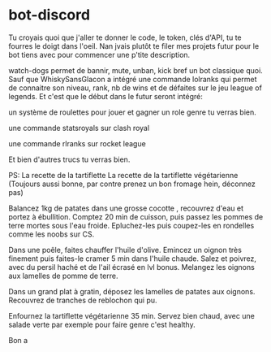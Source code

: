 # bot-discord
Tu croyais quoi que j'aller te donner le code, le token, clés d'API, tu te fourres le doigt dans l'oeil. Nan jvais plutôt te filer mes projets futur pour le bot tiens avec pour commencer une p'tite description.

watch-dogs permet de bannir, mute, unban, kick bref un bot classique quoi. Sauf que WhiskySansGlacon a intégré une commande lolranks qui permet de connaitre son niveau, rank, nb de wins et de défaites sur le jeu league of legends. Et c'est que le début dans le futur seront intégré:

  un système de roulettes pour jouer et gagner un role genre tu verras bien.

  une commande statsroyals sur clash royal

  une commande rlranks sur rocket league

Et bien d'autres trucs tu verras bien.

PS: La recette de la tartiflette 
La recette de la tartiflette végétarienne 
(Toujours aussi bonne, par contre prenez un bon fromage hein, déconnez pas)

Balancez 1kg de patates dans une grosse cocotte , recouvrez d'eau et portez à ébullition. Comptez 20 min de cuisson, puis passez les pommes de terre mortes sous l'eau froide. Epluchez-les puis coupez-les en rondelles comme les noobs sur CS.

Dans une poêle, faites chauffer l'huile d'olive. Emincez un oignon très finement puis faites-le cramer 5 min dans l'huile chaude. Salez et poivrez, avec du persil haché et de l'ail écrasé en lvl bonus. Melangez les oignons aux lamelles de pomme de terre.

Dans un grand plat à gratin, déposez les lamelles de patates aux oignons. Recouvrez de tranches de reblochon qui pu.

Enfournez la tartiflette végétarienne 35 min. Servez bien chaud, avec une salade verte par exemple pour faire genre c'est healthy.

Bon a
